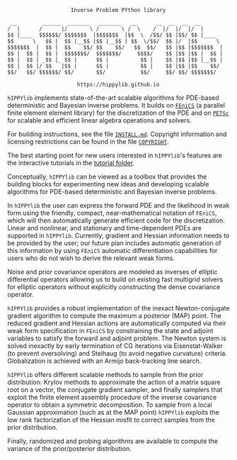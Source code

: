                         Inverse Problem PYthon library

```
 __        ______  _______   _______   __      __  __  __  __       
/  |      /      |/       \ /       \ /  \    /  |/  |/  |/  |      
$$ |____  $$$$$$/ $$$$$$$  |$$$$$$$  |$$  \  /$$/ $$ |$$/ $$ |____  
$$      \   $$ |  $$ |__$$ |$$ |__$$ | $$  \/$$/  $$ |/  |$$      \ 
$$$$$$$  |  $$ |  $$    $$/ $$    $$/   $$  $$/   $$ |$$ |$$$$$$$  |
$$ |  $$ |  $$ |  $$$$$$$/  $$$$$$$/     $$$$/    $$ |$$ |$$ |  $$ |
$$ |  $$ | _$$ |_ $$ |      $$ |          $$ |    $$ |$$ |$$ |__$$ |
$$ |  $$ |/ $$   |$$ |      $$ |          $$ |    $$ |$$ |$$    $$/ 
$$/   $$/ $$$$$$/ $$/       $$/           $$/     $$/ $$/ $$$$$$$/  
```                                                                    
                                                                    
                                                                    

                          https://hippylib.github.io

`hIPPYlib` implements state-of-the-art scalable algorithms for PDE-based
deterministic and Bayesian inverse problems. It builds on [`FEniCS`](http://fenicsproject.org/)
(a parallel finite element element library) for the discretization of the PDE
and on [`PETSc`](http://www.mcs.anl.gov/petsc/) for scalable and efficient linear
algebra operations and solvers.

For building instructions, see the file [`INSTALL.md`](INSTALL.md). Copyright information
and licensing restrictions can be found in the file [`COPYRIGHT`](COPYRIGHT).

The best starting point for new users interested in `hIPPYlib`'s
features are the interactive tutorials in the [tutorial folder](tutorial).

Conceptually, `hIPPYlib` can be viewed as a toolbox that provides the
building blocks for experimenting new ideas and developing scalable
algorithms for PDE-based deterministic and Bayesian inverse problems.

In `hIPPYlib` the user can express the forward PDE and the likelihood in
weak form using the friendly, compact, near-mathematical notation of
`FEniCS`, which will then automatically generate efficient code for the
discretization.  Linear and nonlinear, and stationary and
time-dependent PDEs are supported in `hIPPYlib`. Currently, gradient and
Hessian information needs to be provided by the user; our future plan
includes automatic generation of this information by using `FEniCS`
automatic differentiation capabilities for users who do not wish to
derive the relevant weak forms.

Noise and prior covariance operators are modeled as inverses of
elliptic differential operators allowing us to build on existing fast
multigrid solvers for elliptic operators without explicitly
constructing the dense covariance operator.

`hIPPYlib` provides a robust implementation of the inexact
Newton-conjugate gradient algorithm to compute the maximum a posterior
(MAP) point. The reduced gradient and Hessian actions are
automatically computed via their weak form specification in `FEniCS` by
constraining the state and adjoint variables to satisfy the forward
and adjoint problem. The Newton system is solved inexactly by early
termination of CG iterations via Eisenstat-Walker (to prevent
oversolving) and Steihaug (to avoid negative curvature)
criteria. Globalization is achieved with an Armijo back-tracking line
search.

`hIPPYlib` offers different scalable methods to sample from the prior
distribution: Krylov methods to approximate the action of a matrix
square root on a vector, the conjugate gradient sampler, and finally
samplers that exploit the finite element assembly procedure of the
inverse covariance operator to obtain a symmetric decomposition. To
sample from a local Gaussian approximation (such as at the MAP point)
`hIPPYlib` exploits the low rank factorization of the Hessian misfit to
correct samples from the prior distribution.

Finally, randomized and probing algorithms are available to compute
the variance of the prior/posterior distribution.
